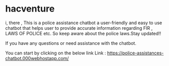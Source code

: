# hacventure
i, there , This is a police assistance chatbot a user-friendly and easy to use chatbot that helps user to provide accurate information regarding FIR ,
 LAWS OF POLICE etc.
So keep aware about the police laws.Stay updated!!

If you have any questions or need assistance with the chatbot.

You can start by clicking on the below link 
Link : https://police-assistances-chatbot.000webhostapp.com/
